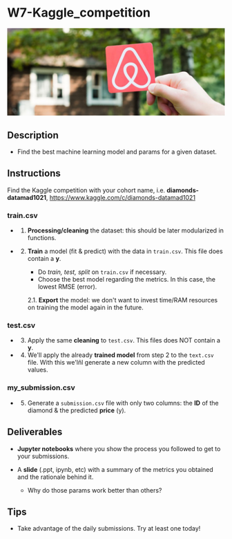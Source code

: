 # W7-Kaggle_competition

![portada](https://github.com/Ironhack-Data-Madrid-Enero-2022/w7-Kaggle_competition/blob/main/img/Airbnb-inventory-travel-vaccinations.jpg)

## Description

- Find the best machine learning model and params for a given dataset. 

## Instructions

Find the Kaggle competition with your cohort name, i.e. **diamonds-datamad1021**, https://www.kaggle.com/c/diamonds-datamad1021
### train.csv
* 1. **Processing/cleaning** the dataset: this should be later modularized in functions.
* 2. **Train** a model (fit & predict) with the data in `train.csv`. This file does contain a **y**.
        - Do *train, test, split* on `train.csv` if necessary.
        - Choose the best model regarding the metrics. In this case, the lowest RMSE (error).

        2.1. **Export** the model: we don't want to invest time/RAM resources on training the model again in the future.

### test.csv
* 3. Apply the same **cleaning** to `test.csv`. This files does NOT contain a **y**.
* 4. We'll apply the already **trained model** from step 2 to the `text.csv` file. With this we'lñl generate a new column with the predicted values.  

### my_submission.csv
* 5. Generate a `submission.csv` file with only two columns: the **ID** of the diamond & the predicted **price** (y).


## Deliverables

- **Jupyter notebooks** where you show the process you followed to get to your submissions.

- A **slide** (.ppt, ipynb, etc) with a summary of the metrics you obtained and the rationale behind it. 
    - Why do those params work better than others?

## Tips
- Take advantage of the daily submissions. Try at least one today!
